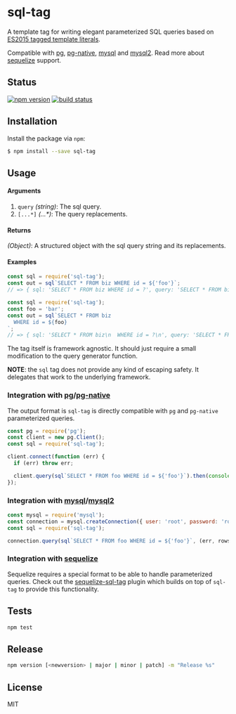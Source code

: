 # sql-tag

A template tag for writing elegant parameterized SQL queries based on [ES2015 tagged template literals](https://developer.mozilla.org/en-US/docs/Web/JavaScript/Reference/Template_literals#Tagged_template_literals).

Compatible with [pg](#integration-with-pgpg-native), [pg-native](#integration-with-pgpg-native), [mysql](#integration-with-mysqlmysql2) and [mysql2](#integration-with-mysqlmysql2). Read more about [sequelize](#integration-with-sequelize) support.

## Status

[![npm version][npm-image]][npm-url]
[![build status][travis-image]][travis-url]

## Installation

Install the package via `npm`:

```bash
$ npm install --save sql-tag
```

## Usage

#### Arguments
1. `query` *(string)*: The sql query.
2. `[...*]` *(...\*)*: The query replacements.

#### Returns
*(Object)*: A structured object with the sql query string and its replacements.

#### Examples
```js
const sql = require('sql-tag');
const out = sql`SELECT * FROM biz WHERE id = ${'foo'}`;
// => { sql: 'SELECT * FROM biz WHERE id = ?', query: 'SELECT * FROM biz WHERE id = $1', values: ['foo'] }
```

```js
const sql = require('sql-tag');
const foo = 'bar';
const out = sql`SELECT * FROM biz
  WHERE id = ${foo}
`;
// => { sql: 'SELECT * FROM biz\n  WHERE id = ?\n', query: 'SELECT * FROM biz\n  WHERE id = $1\n', values: ['bar'] }
```

The tag itself is framework agnostic. It should just require a small modification to the query generator function.

**NOTE**: the `sql` tag does not provide any kind of escaping safety. It delegates that work to the underlying framework.

### Integration with [pg](https://github.com/brianc/node-postgres)/[pg-native](https://github.com/brianc/node-pg-native)

The output format is `sql-tag` is directly compatible with `pg` and `pg-native` parameterized queries.

```js
const pg = require('pg');
const client = new pg.Client();
const sql = require('sql-tag');

client.connect(function (err) {
  if (err) throw err;

  client.query(sql`SELECT * FROM foo WHERE id = ${'foo'}`).then(console.log);
});
```

### Integration with [mysql](https://www.npmjs.com/package/mysql)/[mysql2](https://www.npmjs.com/package/mysql2)

```js
const mysql = require('mysql');
const connection = mysql.createConnection({ user: 'root', password: 'root' });
const sql = require('sql-tag');

connection.query(sql`SELECT * FROM foo WHERE id = ${'foo'}`, (err, rows) => console.log(err, rows));
```

### Integration with [sequelize](https://github.com/sequelize/sequelize)

Sequelize requires a special format to be able to handle parameterized queries. Check out the [sequelize-sql-tag](https://www.npmjs.com/sequelize-sql-tag) plugin which builds on top of `sql-tag` to provide this functionality.

## Tests

```sh
npm test
```

## Release

```sh
npm version [<newversion> | major | minor | patch] -m "Release %s"
```

## License

MIT

[npm-image]: https://img.shields.io/npm/v/sql-tag.svg?style=flat-square
[npm-url]: https://www.npmjs.com/package/sql-tag
[travis-image]: https://img.shields.io/travis/seegno/sql-tag/v1.0.0.svg?style=flat-square
[travis-url]: https://travis-ci.org/seegno/sql-tag
